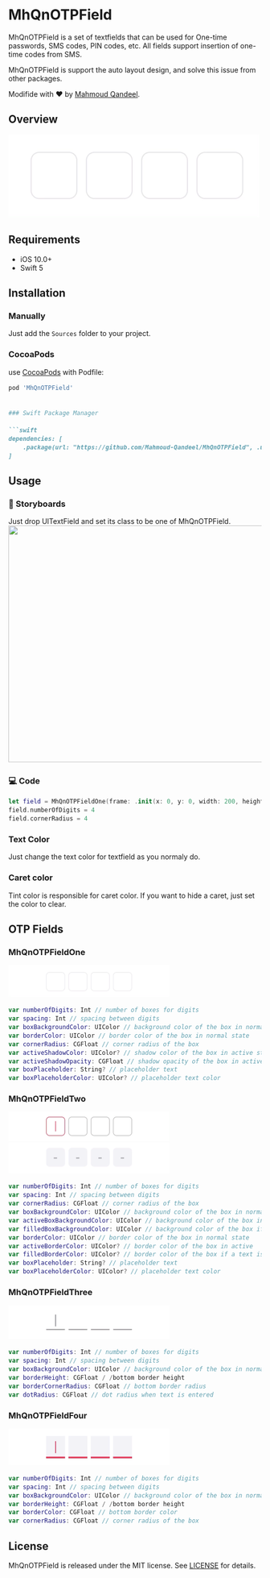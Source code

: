 # MhQnOTPField

MhQnOTPField is a set of textfields that can be used for One-time passwords, SMS codes, PIN codes, etc. All fields support insertion of one-time codes from SMS.

MhQnOTPField is support the auto layout design, and solve this issue from other packages.

Modifide with ❤️ by [Mahmoud Qandeel](https://www.linkedin.com/in/mahmoud-waleed-440772206/).

## Overview

<img src="https://raw.githubusercontent.com/Mahmoud-Qandeel/MhQnOTPField/master/MhQnOTPFieldFile/Assets/Gif/preview.gif" width="500" height="164" />

## Requirements

* iOS 10.0+
* Swift 5

## Installation

### Manually

Just add the `Sources` folder to your project.

### CocoaPods

use [CocoaPods](https://cocoapods.org) with Podfile:
``` ruby
pod 'MhQnOTPField'


### Swift Package Manager

```swift
dependencies: [
    .package(url: "https://github.com/Mahmoud-Qandeel/MhQnOTPField", .upToNextMajor(from: "0.3.4"))
]
```

## Usage
### 🎨 Storyboards
Just drop UITextField and set its class to be one of MhQnOTPField.
<img src="https://raw.githubusercontent.com/Mahmoud-Qandeel/MhQnOTPField/master/MhQnOTPFieldFile/Assets/Gif/ibdesignable.gif" width="800" height="470" />
### 💻 Code
``` swift
let field = MhQnOTPFieldOne(frame: .init(x: 0, y: 0, width: 200, height: 60))
field.numberOfDigits = 4
field.cornerRadius = 4
```

### Text Color
Just change the text color for textfield as you normaly do.

### Caret color
Tint color is responsible for caret color. If you want to hide a caret, just set the color to clear.

## OTP Fields
### MhQnOTPFieldOne
<img src="https://raw.githubusercontent.com/Mahmoud-Qandeel/MhQnOTPField/master/MhQnOTPFieldFile/Assets/Gif/field_1.gif" width="320" height="63" />

``` swift
var numberOfDigits: Int // number of boxes for digits
var spacing: Int // spacing between digits
var boxBackgroundColor: UIColor // background color of the box in normal state
var borderColor: UIColor // border color of the box in normal state
var cornerRadius: CGFloat // corner radius of the box
var activeShadowColor: UIColor? // shadow color of the box in active state
var activeShadowOpacity: CGFloat // shadow opacity of the box in active state
var boxPlaceholder: String? // placeholder text
var boxPlaceholderColor: UIColor? // placeholder text color
```

### MhQnOTPFieldTwo
<img src="https://raw.githubusercontent.com/Mahmoud-Qandeel/MhQnOTPField/master/MhQnOTPFieldFile/Assets/Gif/field_2_1.gif" width="320" height="58" />
<img src="https://raw.githubusercontent.com/Mahmoud-Qandeel/MhQnOTPField/master/MhQnOTPFieldFile/Assets/Gif/field_2_2.gif" width="320" height="61" />

``` swift
var numberOfDigits: Int // number of boxes for digits
var spacing: Int // spacing between digits
var cornerRadius: CGFloat // corner radius of the box
var boxBackgroundColor: UIColor // background color of the box in normal state
var activeBoxBackgroundColor: UIColor // background color of the box in active state
var filledBoxBackgroundColor: UIColor // background color of the box if a text is entered
var borderColor: UIColor // border color of the box in normal state
var activeBorderColor: UIColor? // border color of the box in active
var filledBorderColor: UIColor? // border color of the box if a text is entered
var boxPlaceholder: String? // placeholder text
var boxPlaceholderColor: UIColor? // placeholder text color
```

### MhQnOTPFieldThree
<img src="https://raw.githubusercontent.com/Mahmoud-Qandeel/MhQnOTPField/master/MhQnOTPFieldFile/Assets/Gif/field_3.gif" width="320" height="67" />

``` swift
var numberOfDigits: Int // number of boxes for digits
var spacing: Int // spacing between digits
var boxBackgroundColor: UIColor // background color of the box in normal state
var borderHeight: CGFloat / /bottom border height
var borderCornerRadius: CGFloat // bottom border radius
var dotRadius: CGFloat // dot radius when text is entered
```

### MhQnOTPFieldFour
<img src="https://raw.githubusercontent.com/Mahmoud-Qandeel/MhQnOTPField/master/MhQnOTPFieldFile/Assets/Gif/field_4.gif" width="320" height="73" />

``` swift
var numberOfDigits: Int // number of boxes for digits
var spacing: Int // spacing between digits
var boxBackgroundColor: UIColor // background color of the box in normal state
var borderHeight: CGFloat / /bottom border height
var borderColor: CGFloat // bottom border color
var cornerRadius: CGFloat // corner radius of the box
```

## License
MhQnOTPField is released under the MIT license. See [LICENSE](https://github.com/Mahmoud-Qandeel/MhQnOTPField/blob/0.3.4/LICENSE) for details.
